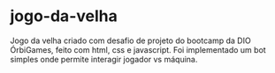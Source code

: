 # jogo-da-velha
Jogo da velha criado com desafio de projeto do bootcamp da DIO ÓrbiGames, feito com html, css e javascript. Foi implementado um bot simples onde permite interagir jogador vs máquina.
